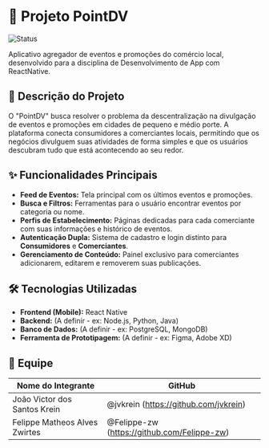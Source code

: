 # 📱 Projeto PointDV

![Status](https://img.shields.io/badge/status-em%20desenvolvimento-yellow)

Aplicativo agregador de eventos e promoções do comércio local, desenvolvido para a disciplina de Desenvolvimento de App com ReactNative.

## 📝 Descrição do Projeto

O "PointDV" busca resolver o problema da descentralização na divulgação de eventos e promoções em cidades de pequeno e médio porte. A plataforma conecta consumidores a comerciantes locais, permitindo que os negócios divulguem suas atividades de forma simples e que os usuários descubram tudo que está acontecendo ao seu redor.

## ✨ Funcionalidades Principais

- **Feed de Eventos:** Tela principal com os últimos eventos e promoções.
- **Busca e Filtros:** Ferramentas para o usuário encontrar eventos por categoria ou nome.
- **Perfis de Estabelecimento:** Páginas dedicadas para cada comerciante com suas informações e histórico de eventos.
- **Autenticação Dupla:** Sistema de cadastro e login distinto para **Consumidores** e **Comerciantes**.
- **Gerenciamento de Conteúdo:** Painel exclusivo para comerciantes adicionarem, editarem e removerem suas publicações.

## 🛠️ Tecnologias Utilizadas

- **Frontend (Mobile):** React Native
- **Backend:** (A definir - ex: Node.js, Python, Java)
- **Banco de Dados:** (A definir - ex: PostgreSQL, MongoDB)
- **Ferramenta de Prototipagem:** (A definir - ex: Figma, Adobe XD)

## 👥 Equipe

| Nome do Integrante  |  GitHub |
| ------------------  |  ------ |
| João Victor dos Santos Krein  | @jvkrein (https://github.com/jvkrein)       |
| Felippe Matheos Alves Zwirtes | @Felippe-zw (https://github.com/Felippe-zw) |
